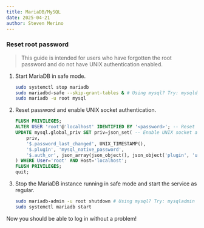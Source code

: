 ```yaml
---
title: MariaDB/MySQL
date: 2025-04-21
author: Steven Merino
---
```


### Reset root password

> This guide is intended for users who have forgotten the root password and do not have UNIX authentication enabled.

1.  Start MariaDB in safe mode.

    ```bash
    sudo systemctl stop mariadb
    sudo mariadbd-safe --skip-grant-tables & # Using mysql? Try: mysqld_safe
    sudo mariadb -u root mysql
    ```

1.  Reset password and enable UNIX socket authentication.

    ```sql
    FLUSH PRIVILEGES;
    ALTER USER 'root'@'localhost' IDENTIFIED BY '<password>'; -- Reset root password
    UPDATE mysql.global_priv SET priv=json_set( -- Enable UNIX socket authentication
        priv,
        '$.password_last_changed', UNIX_TIMESTAMP(),
        '$.plugin', 'mysql_native_password',
        '$.auth_or', json_array(json_object(), json_object('plugin', 'unix_socket'))
    ) WHERE User='root' AND Host='localhost';
    FLUSH PRIVILEGES;
    quit;
    ```

1.  Stop the MariaDB instance running in safe mode and start the service as regular.

    ```bash
    sudo mariadb-admin -u root shutdown # Using mysql? Try: mysqladmin
    sudo systemctl mariadb start
    ```

Now you should be able to log in without a problem!
